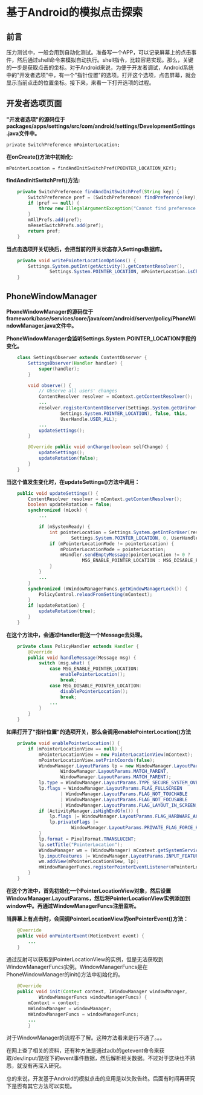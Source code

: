 # 基于Android的模拟点击探索

## 前言

压力测试中，一般会用到自动化测试。准备写一个APP，可以记录屏幕上的点击事件，然后通过shell命令来模拟自动执行。shell指令，比较容易实现。那么，关键的一步是获取点击的坐标。对于Android来说，为便于开发者调试，Android系统中的"开发者选项"中，有一个"指针位置"的选项。打开这个选项，点击屏幕，就会显示当前点击的位置坐标。接下来，来看一下打开选项的过程。

## 开发者选项页面

**"开发者选项"的源码位于packages/apps/settings/src/com/android/settings/DevelopmentSettings.java文件中。**

    private SwitchPreference mPointerLocation;
	
**在onCreate()方法中初始化:**

    mPointerLocation = findAndInitSwitchPref(POINTER_LOCATION_KEY);

**findAndInitSwitchPref()方法:**

```java
    private SwitchPreference findAndInitSwitchPref(String key) {
        SwitchPreference pref = (SwitchPreference) findPreference(key);
        if (pref == null) {
            throw new IllegalArgumentException("Cannot find preference with key = " + key);
        }
        mAllPrefs.add(pref);
        mResetSwitchPrefs.add(pref);
        return pref;
    }
```

**当点击选项开关切换后，会把当前的开关状态存入Settings数据库。**

```java
    private void writePointerLocationOptions() {
        Settings.System.putInt(getActivity().getContentResolver(),
                Settings.System.POINTER_LOCATION, mPointerLocation.isChecked() ? 1 : 0);
    }
```

## PhoneWindowManager

**PhoneWindowManager的源码位于framework/base/services/core/java/com/android/server/policy/PhoneWindowManager.java文件中。**

**PhoneWindowManager会监听Settings.System.POINTER_LOCATION字段的变化。**

```java
    class SettingsObserver extends ContentObserver {
        SettingsObserver(Handler handler) {
            super(handler);
        }

        void observe() {
            // Observe all users' changes
            ContentResolver resolver = mContext.getContentResolver();
            ...
            resolver.registerContentObserver(Settings.System.getUriFor(
                    Settings.System.POINTER_LOCATION), false, this,
                    UserHandle.USER_ALL);
            ...
            updateSettings();
        }

        @Override public void onChange(boolean selfChange) {
            updateSettings();
            updateRotation(false);
        }
    }
```

**当这个值发生变化时，在updateSettings()方法中调用：**

```java
    public void updateSettings() {
        ContentResolver resolver = mContext.getContentResolver();
        boolean updateRotation = false;
        synchronized (mLock) {
            ...

            if (mSystemReady) {
                int pointerLocation = Settings.System.getIntForUser(resolver,
                        Settings.System.POINTER_LOCATION, 0, UserHandle.USER_CURRENT);
                if (mPointerLocationMode != pointerLocation) {
                    mPointerLocationMode = pointerLocation;
                    mHandler.sendEmptyMessage(pointerLocation != 0 ?
                            MSG_ENABLE_POINTER_LOCATION : MSG_DISABLE_POINTER_LOCATION);
                }
            }
            ...
        }
        synchronized (mWindowManagerFuncs.getWindowManagerLock()) {
            PolicyControl.reloadFromSetting(mContext);
        }
        if (updateRotation) {
            updateRotation(true);
        }
    }
```

**在这个方法中，会通过Handler能送一个Message去处理。**

```java
    private class PolicyHandler extends Handler {
        @Override
        public void handleMessage(Message msg) {
            switch (msg.what) {
                case MSG_ENABLE_POINTER_LOCATION:
                    enablePointerLocation();
                    break;
                case MSG_DISABLE_POINTER_LOCATION:
                    disablePointerLocation();
                    break;
				...
            }
        }
    }
```

**如果打开了"指针位置"的选项开关，那么会调用enablePointerLocation()方法**

```java
    private void enablePointerLocation() {
        if (mPointerLocationView == null) {
            mPointerLocationView = new PointerLocationView(mContext);
            mPointerLocationView.setPrintCoords(false);
            WindowManager.LayoutParams lp = new WindowManager.LayoutParams(
                    WindowManager.LayoutParams.MATCH_PARENT,
                    WindowManager.LayoutParams.MATCH_PARENT);
            lp.type = WindowManager.LayoutParams.TYPE_SECURE_SYSTEM_OVERLAY;
            lp.flags = WindowManager.LayoutParams.FLAG_FULLSCREEN
                    | WindowManager.LayoutParams.FLAG_NOT_TOUCHABLE
                    | WindowManager.LayoutParams.FLAG_NOT_FOCUSABLE
                    | WindowManager.LayoutParams.FLAG_LAYOUT_IN_SCREEN;
            if (ActivityManager.isHighEndGfx()) {
                lp.flags |= WindowManager.LayoutParams.FLAG_HARDWARE_ACCELERATED;
                lp.privateFlags |=
                        WindowManager.LayoutParams.PRIVATE_FLAG_FORCE_HARDWARE_ACCELERATED;
            }
            lp.format = PixelFormat.TRANSLUCENT;
            lp.setTitle("PointerLocation");
            WindowManager wm = (WindowManager) mContext.getSystemService(WINDOW_SERVICE);
            lp.inputFeatures |= WindowManager.LayoutParams.INPUT_FEATURE_NO_INPUT_CHANNEL;
            wm.addView(mPointerLocationView, lp);
            mWindowManagerFuncs.registerPointerEventListener(mPointerLocationView);
        }
    }
```

**在这个方法中，首先初始化一个PointerLocationView对象，然后设置WindowManager.LayoutParams，然后将PointerLocationView实例添加到window中。再通过WindowManagerFuncs注册监听。**

**当屏幕上有点击时，会回调PointerLocationView的onPointerEvent()方法：**

```java
    @Override
    public void onPointerEvent(MotionEvent event) {
        ...
    }
```

通过反射可以获取到PointerLocationView的实例，但是无法获取到WindowManagerFuncs实例。WindowManagerFuncs是在PhoneWindowManager的init()方法中初始化的。

```java
    @Override
    public void init(Context context, IWindowManager windowManager,
            WindowManagerFuncs windowManagerFuncs) {
        mContext = context;
        mWindowManager = windowManager;
        mWindowManagerFuncs = windowManagerFuncs;
        ...
        }
```
对于WindowManager的流程不了解。这种方法看来是行不通了。。。

在网上查了相关的资料，还有种方法是通过adb的getevent命令来获取/dev/input/路径下的event事件数据，然后解析相关数据。不过对于这块也不熟悉，就没有再深入研究。

总的来说，开发基于Android的模拟点击的应用是以失败告终。后面有时间再研究下是否有其它方法可以实现。